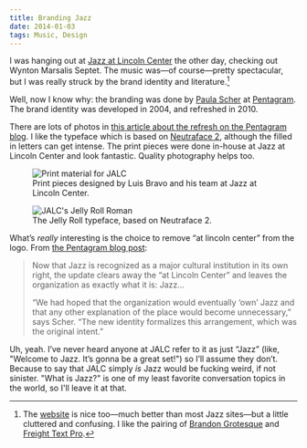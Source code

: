 ```yaml
---
title: Branding Jazz
date: 2014-01-03
tags: Music, Design
---
```


I was hanging out at [Jazz at Lincoln Center](http://jalc.org) the other day, checking out Wynton Marsalis Septet. The music was—of course—pretty spectacular, but I was really struck by the brand identity and literature.[^website]

Well, now I know why: the branding was done by [Paula Scher](http://thegreatdiscontent.com/paula-scher) at [Pentagram][8440-001]. The brand identity was developed in 2004, and refreshed in 2010.

There are lots of photos in [this article about the refresh on the Pentagram blog](http://new.pentagram.com/2013/10/new-work-jazz-at-lincoln-center/). I like the typeface which is based on [Neutraface 2](http://www.houseind.com/fonts/neutraface2), although the filled in letters can get intense. The print pieces were done in-house at Jazz at Lincoln Center and look fantastic. Quality photography helps too.

<div class="wide">
<figure>
    <img src="branding-jazz/jalc.jpg" alt="Print material for JALC">
    <figcaption>Print pieces designed by Luis Bravo and his team at Jazz at Lincoln Center.</figcaption>
</figure>
</div>
<figure>
    <img src="branding-jazz/jalc-typeface.jpg" alt="JALC's Jelly Roll Roman">
    <figcaption>The Jelly Roll typeface, based on Neutraface 2.</figcaption>
</figure>

What’s *really* interesting is the choice to remove “at lincoln center” from the logo. From [the Pentagram blog post](http://new.pentagram.com/2013/10/new-work-jazz-at-lincoln-center/):

> Now that Jazz is recognized as a major cultural institution in its own right, the update clears away the “at Lincoln Center” and leaves the organization as exactly what it is: Jazz&hellip;
>
> “We had hoped that the organization would eventually ‘own’ Jazz and that any other explanation of the place would become unnecessary,” says Scher. “The new identity formalizes this arrangement, which was the original intent.”

Uh, yeah. I’ve never heard anyone at <abbr>JALC</abbr> refer to it as just “Jazz” (like, "Welcome to Jazz. It’s gonna be a great set!") so I’ll assume they don’t. Because to say that <abbr>JALC</abbr> simply *is* Jazz would be fucking weird, if not sinister. "What is Jazz?" is one of my least favorite conversation topics in the world, so I'll leave it at that.

[^website]: The [website](http://jalc.org) is nice too—much better than most Jazz sites—but a little cluttered and confusing. I like the pairing of [Brandon Grotesque][8440-002] and [Freight Text Pro][8440-003].

[8440-001]: http://www.pentagram.com/
[8440-002]: http://www.myfonts.com/fonts/hvdfonts/brandon-grotesque/
[8440-003]: http://www.myfonts.com/fonts/garagefonts/freight-text-pro/
